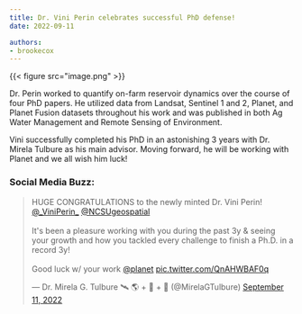 ```yaml
---
title: Dr. Vini Perin celebrates successful PhD defense!
date: 2022-09-11

authors:
- brookecox
---
```



{{< figure src="image.png" >}}

Dr. Perin worked to quantify on-farm reservoir dynamics over the course of four PhD papers. He utilized data from Landsat, Sentinel 1 and 2, Planet, and Planet Fusion datasets throughout his work and was published in both Ag Water Management and Remote Sensing of Environment. 

Vini successfully completed his PhD in an astonishing 3 years with Dr. Mirela Tulbure as his main advisor. Moving forward, he will be working with Planet and we all wish him luck!

### Social Media Buzz:

<blockquote class="twitter-tweet"><p lang="en" dir="ltr">HUGE CONGRATULATIONS to the newly minted Dr. Vini Perin! <a href="https://twitter.com/_ViniPerin_?ref_src=twsrc%5Etfw">@_ViniPerin_</a> <a href="https://twitter.com/NCSUgeospatial?ref_src=twsrc%5Etfw">@NCSUgeospatial</a> <br><br>It&#39;s been a pleasure working with you during the past 3y &amp; seeing your growth and how you tackled every challenge to finish a Ph.D. in a record 3y!<br><br>Good luck w/ your work <a href="https://twitter.com/planet?ref_src=twsrc%5Etfw">@planet</a> <a href="https://t.co/QnAHWBAF0q">pic.twitter.com/QnAHWBAF0q</a></p>&mdash; Dr. Mirela G. Tulbure 🛰 🌎 + 🐍 + 🌊 (@MirelaGTulbure) <a href="https://twitter.com/MirelaGTulbure/status/1569052965738086400?ref_src=twsrc%5Etfw">September 11, 2022</a></blockquote> <script async src="https://platform.twitter.com/widgets.js" charset="utf-8"></script>

